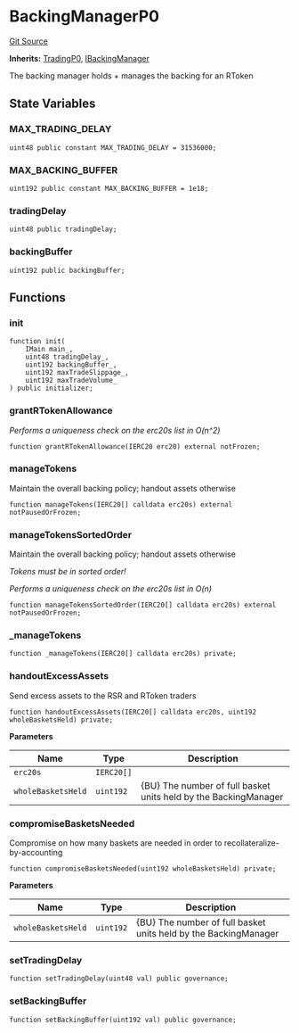 # BackingManagerP0
[Git Source](https://github.com/larrythecucumber321/protocol/blob/77d337b8595ba96d069ded321419b36a61984170/contracts/p0/BackingManager.sol)

**Inherits:**
[TradingP0](/contracts/p0/mixins/Trading.sol/abstract.TradingP0.md), [IBackingManager](/contracts/interfaces/IBackingManager.sol/interface.IBackingManager.md)

The backing manager holds + manages the backing for an RToken


## State Variables
### MAX_TRADING_DELAY

```solidity
uint48 public constant MAX_TRADING_DELAY = 31536000;
```


### MAX_BACKING_BUFFER

```solidity
uint192 public constant MAX_BACKING_BUFFER = 1e18;
```


### tradingDelay

```solidity
uint48 public tradingDelay;
```


### backingBuffer

```solidity
uint192 public backingBuffer;
```


## Functions
### init


```solidity
function init(
    IMain main_,
    uint48 tradingDelay_,
    uint192 backingBuffer_,
    uint192 maxTradeSlippage_,
    uint192 maxTradeVolume_
) public initializer;
```

### grantRTokenAllowance

*Performs a uniqueness check on the erc20s list in O(n^2)*


```solidity
function grantRTokenAllowance(IERC20 erc20) external notFrozen;
```

### manageTokens

Maintain the overall backing policy; handout assets otherwise


```solidity
function manageTokens(IERC20[] calldata erc20s) external notPausedOrFrozen;
```

### manageTokensSortedOrder

Maintain the overall backing policy; handout assets otherwise

*Tokens must be in sorted order!*

*Performs a uniqueness check on the erc20s list in O(n)*


```solidity
function manageTokensSortedOrder(IERC20[] calldata erc20s) external notPausedOrFrozen;
```

### _manageTokens


```solidity
function _manageTokens(IERC20[] calldata erc20s) private;
```

### handoutExcessAssets

Send excess assets to the RSR and RToken traders


```solidity
function handoutExcessAssets(IERC20[] calldata erc20s, uint192 wholeBasketsHeld) private;
```
**Parameters**

|Name|Type|Description|
|----|----|-----------|
|`erc20s`|`IERC20[]`||
|`wholeBasketsHeld`|`uint192`|{BU} The number of full basket units held by the BackingManager|


### compromiseBasketsNeeded

Compromise on how many baskets are needed in order to recollateralize-by-accounting


```solidity
function compromiseBasketsNeeded(uint192 wholeBasketsHeld) private;
```
**Parameters**

|Name|Type|Description|
|----|----|-----------|
|`wholeBasketsHeld`|`uint192`|{BU} The number of full basket units held by the BackingManager|


### setTradingDelay


```solidity
function setTradingDelay(uint48 val) public governance;
```

### setBackingBuffer


```solidity
function setBackingBuffer(uint192 val) public governance;
```

